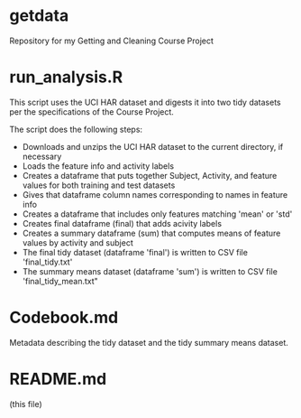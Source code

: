 getdata
=======
Repository for my Getting and Cleaning Course Project

run_analysis.R
==============
This script uses the UCI HAR dataset and digests it into two tidy datasets per
the specifications of the Course Project.

The script does the following steps:
- Downloads and unzips the UCI HAR dataset to the current directory, if necessary
- Loads the feature info and activity labels
- Creates a dataframe that puts together Subject, Activity, and feature values for both training and test datasets
- Gives that dataframe column names corresponding to names in feature info
- Creates a dataframe that includes only features matching 'mean' or 'std'
- Creates final dataframe (final) that adds acivity labels
- Creates a summary dataframe (sum) that computes means of feature values by activity and subject
- The final tidy dataset (dataframe 'final') is written to CSV file 'final_tidy.txt'
- The summary means dataset (dataframe 'sum') is written to CSV file 'final_tidy_mean.txt"

Codebook.md
===========
Metadata describing the tidy dataset and the tidy summary means dataset.

README.md
=========
(this file)